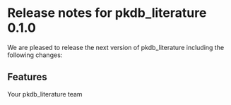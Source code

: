 # Release notes for pkdb_literature 0.1.0

We are pleased to release the next version of pkdb_literature including the 
following changes:

## Features

Your pkdb_literature team
